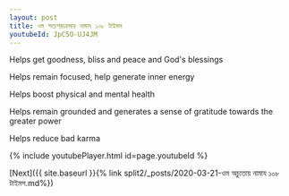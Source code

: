```yaml
---
layout: post
title: ওম সত্যপরাক্রমায় নামায ১০৮ টাইমস
youtubeId: JpC5O-UJ4JM
---
```

 
 
Helps get goodness, bliss and peace and God's blessings
 
Helps remain focused, help generate inner energy 
 
Helps boost physical and mental health 
 
Helps remain grounded and generates a sense of gratitude towards the greater power 
 
Helps reduce bad karma
 
 
 
 


{% include youtubePlayer.html id=page.youtubeId %}
 
[Next]({{ site.baseurl }}{% link  split2/_posts/2020-03-21-ওম অচ্যুতায় নামায ১০৮ টাইমস.md%})
 
